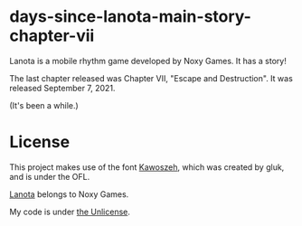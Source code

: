 # days-since-lanota-main-story-chapter-vii
Lanota is a mobile rhythm game developed by Noxy Games. It has a story!

The last chapter released was Chapter VII, "Escape and Destruction".
It was released September 7, 2021.

(It's been a while.)

# License
This project makes use of the font [Kawoszeh](https://www.dafont.com/kawoszeh.font), which was created by gluk, and is under the OFL.

[Lanota](https://noxygames.com/lanota/) belongs to Noxy Games.

My code is under [the Unlicense](./LICENSE.txt).
